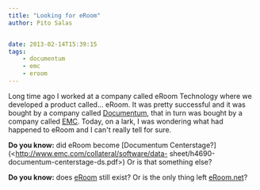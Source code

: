 ```yaml
---
title: "Looking for eRoom"
author: Pito Salas


date: 2013-02-14T15:39:15
tags:
    - documentum
    - emc
    - eroom
---
```




Long time ago I worked at a company called eRoom Technology where we developed
a product called… eRoom. It was pretty successful and it was bought by a
company called
[Documentum](<http://www.emc.com/domains/documentum/index.htm>), that in turn
was bought by a company called
[EMC](<http://www.emc.com/index.htm?fromGlobalSiteSelect>). Today, on a lark,
I was wondering what had happened to eRoom and I can't really tell for sure.

**Do you know:** did eRoom become [Documentum
Centerstage?](<http://www.emc.com/collateral/software/data-
sheet/h4690-documentum-centerstage-ds.pdf>) Or is that something else?

**Do you know:** does [eRoom](<http://en.wikipedia.org/wiki/ERoom>) still
exist? Or is the only thing left [eRoom.net](<http://www.eroom.net>)?


